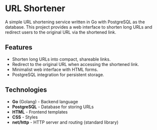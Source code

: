 # URL Shortener

A simple URL shortening service written in Go with PostgreSQL as the database. This project provides a web interface to shorten long URLs and redirect users to the original URL via the shortened link.

## Features

- Shorten long URLs into compact, shareable links.
- Redirect to the original URL when accessing the shortened link.
- Minimalist web interface with HTML forms.
- PostgreSQL integration for persistent storage.


## Technologies

- **Go** (Golang) - Backend language
- **PostgreSQL** - Database for storing URLs
- **HTML** - Frontend templates
- **CSS** - Styles
- **net/http** - HTTP server and routing (standard library)

